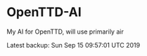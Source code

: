 # OpenTTD-AI
My AI for OpenTTD, will use primarily air

Latest backup: Sun Sep 15 09:57:01 UTC 2019
